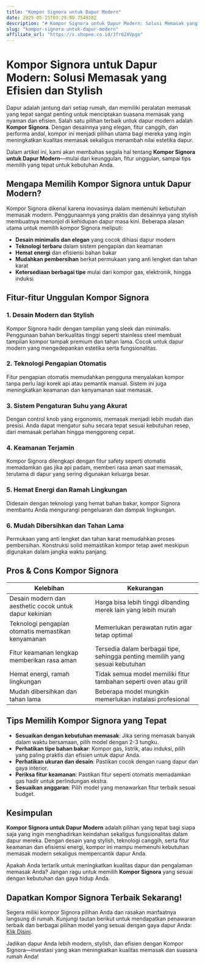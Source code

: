 ```yaml
---
title: "Kompor Signora untuk Dapur Modern"
date: 2025-05-15T03:29:59.754928Z
description: "# Kompor Signora untuk Dapur Modern: Solusi Memasak yang Efisien dan Stylish..."
slug: "kompor-signora-untuk-dapur-modern"
affiliate_url: "https://s.shopee.co.id/3fr62XVpgu"
---
```

# Kompor Signora untuk Dapur Modern: Solusi Memasak yang Efisien dan Stylish

Dapur adalah jantung dari setiap rumah, dan memiliki peralatan memasak yang tepat sangat penting untuk menciptakan suasana memasak yang nyaman dan efisien. Salah satu pilihan terbaik untuk dapur modern adalah **Kompor Signora**. Dengan desainnya yang elegan, fitur canggih, dan performa andal, kompor ini menjadi pilihan utama bagi mereka yang ingin meningkatkan kualitas memasak sekaligus menambah nilai estetika dapur.

Dalam artikel ini, kami akan membahas segala hal tentang **Kompor Signora untuk Dapur Modern**—mulai dari keunggulan, fitur unggulan, sampai tips memilih yang tepat untuk kebutuhan Anda.

## Mengapa Memilih Kompor Signora untuk Dapur Modern?

Kompor Signora dikenal karena inovasinya dalam memenuhi kebutuhan memasak modern. Penggunaannya yang praktis dan desainnya yang stylish membuatnya menonjol di kehidupan dapur masa kini. Beberapa alasan utama untuk memilih kompor Signora meliputi:

- **Desain minimalis dan elegan** yang cocok dihiasi dapur modern
- **Teknologi terbaru** dalam sistem pengapian dan keamanan
- **Hemat energi** dan efisiensi bahan bakar
- **Mudahkan pembersihan** berkat permukaan yang anti lengket dan tahan karat
- **Ketersediaan berbagai tipe** mulai dari kompor gas, elektronik, hingga induksi

## Fitur-fitur Unggulan Kompor Signora

### 1. Desain Modern dan Stylish

Kompor Signora hadir dengan tampilan yang sleek dan minimalis. Penggunaan bahan berkualitas tinggi seperti stainless steel membuat tampilan kompor tampak premium dan tahan lama. Cocok untuk dapur modern yang mengedepankan estetika serta fungsionalitas.

### 2. Teknologi Pengapian Otomatis

Fitur pengapian otomatis memudahkan pengguna menyalakan kompor tanpa perlu lagi korek api atau pemantik manual. Sistem ini juga meningkatkan keamanan dan kenyamanan saat memasak.

### 3. Sistem Pengaturan Suhu yang Akurat

Dengan control knob yang ergonomis, memasak menjadi lebih mudah dan presisi. Anda dapat mengatur suhu secara tepat sesuai kebutuhan resep, dari memasak perlahan hingga menggoreng cepat.

### 4. Keamanan Terjamin

Kompor Signora dilengkapi dengan fitur safety seperti otomatis memadamkan gas jika api padam, memberi rasa aman saat memasak, terutama di dapur yang sering digunakan keluarga besar.

### 5. Hemat Energi dan Ramah Lingkungan

Didesain dengan teknologi yang hemat bahan bakar, kompor Signora membantu Anda mengurangi pengeluaran dan dampak lingkungan.

### 6. Mudah Dibersihkan dan Tahan Lama

Permukaan yang anti lengket dan tahan karat memudahkan proses pembersihan. Konstruksi solid memastikan kompor tetap awet meskipun digunakan dalam jangka waktu panjang.

## Pros & Cons Kompor Signora

| Kelebihan | Kekurangan |
|------------|--------------|
| Desain modern dan aesthetic cocok untuk dapur kekinian | Harga bisa lebih tinggi dibanding merek lain yang lebih murah |
| Teknologi pengapian otomatis memastikan kenyamanan | Memerlukan perawatan rutin agar tetap optimal |
| Fitur keamanan lengkap memberikan rasa aman | Tersedia dalam berbagai tipe, sehingga penting memilih yang sesuai kebutuhan |
| Hemat energi, ramah lingkungan | Tidak semua model memiliki fitur tambahan seperti oven atau grill |
| Mudah dibersihkan dan tahan lama | Beberapa model mungkin memerlukan instalasi profesional |

## Tips Memilih Kompor Signora yang Tepat

- **Sesuaikan dengan kebutuhan memasak**: Jika sering memasak banyak dalam waktu bersamaan, pilih model dengan 2-3 tungku.
- **Perhatikan tipe bahan bakar**: Kompor gas, listrik, atau induksi, pilih yang paling praktis dan efisien untuk dapur Anda.
- **Perhatikan ukuran dan desain**: Pastikan cocok dengan ruang dapur dan gaya interior.
- **Periksa fitur keamanan**: Pastikan fitur seperti otomatis memadamkan gas hadir untuk perlindungan ekstra.
- **Sesuaikan anggaran**: Pilih model yang menawarkan fitur terbaik sesuai budget.

## Kesimpulan

**Kompor Signora untuk Dapur Modern** adalah pilihan yang tepat bagi siapa saja yang ingin menghadirkan keindahan sekaligus fungsionalitas dalam dapur mereka. Dengan desain yang stylish, teknologi canggih, serta fitur keamanan dan efisiensi energi, kompor ini mampu memenuhi kebutuhan memasak modern sekaligus mempercantik dapur Anda.

Apakah Anda tertarik untuk meningkatkan kualitas dapur dan pengalaman memasak Anda? Jangan ragu untuk memilih **Kompor Signora** yang sesuai dengan kebutuhan dan gaya hidup Anda.

## Dapatkan Kompor Signora Terbaik Sekarang!

Segera miliki kompor Signora pilihan Anda dan rasakan manfaatnya langsung di rumah. Kunjungi tautan berikut untuk mendapatkan penawaran terbaik dan berbagai pilihan model yang sesuai dengan gaya dapur Anda: [Klik Disini](https://s.shopee.co.id/3fr62XVpgu).

Jadikan dapur Anda lebih modern, stylish, dan efisien dengan Kompor Signora—investasi yang akan meningkatkan kualitas memasak dan suasana rumah Anda!